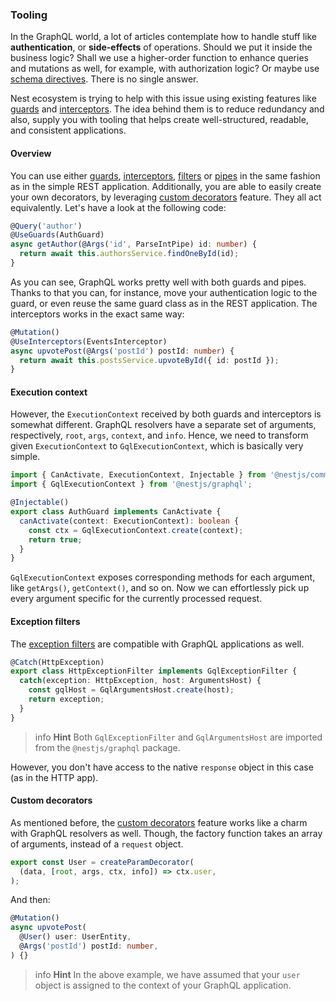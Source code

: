 ### Tooling

In the GraphQL world, a lot of articles contemplate how to handle stuff like **authentication**, or **side-effects** of operations. Should we put it inside the business logic? Shall we use a higher-order function to enhance queries and mutations as well, for example, with authorization logic? Or maybe use [schema directives](https://www.apollographql.com/docs/apollo-server/v2/features/directives.html). There is no single answer.

Nest ecosystem is trying to help with this issue using existing features like [guards](/guards) and [interceptors](/interceptors). The idea behind them is to reduce redundancy and also, supply you with tooling that helps create well-structured, readable, and consistent applications.

#### Overview

You can use either [guards](/guards), [interceptors](/interceptors), [filters](/exception-filters) or [pipes](/pipes) in the same fashion as in the simple REST application. Additionally, you are able to easily create your own decorators, by leveraging [custom decorators](/custom-decorators) feature. They all act equivalently. Let's have a look at the following code:

```typescript
@Query('author')
@UseGuards(AuthGuard)
async getAuthor(@Args('id', ParseIntPipe) id: number) {
  return await this.authorsService.findOneById(id);
}
```

As you can see, GraphQL works pretty well with both guards and pipes. Thanks to that you can, for instance, move your authentication logic to the guard, or even reuse the same guard class as in the REST application. The interceptors works in the exact same way:

```typescript
@Mutation()
@UseInterceptors(EventsInterceptor)
async upvotePost(@Args('postId') postId: number) {
  return await this.postsService.upvoteById({ id: postId });
}
```

#### Execution context

However, the `ExecutionContext` received by both guards and interceptors is somewhat different. GraphQL resolvers have a separate set of arguments, respectively, `root`, `args`, `context`, and `info`. Hence, we need to transform given `ExecutionContext` to `GqlExecutionContext`, which is basically very simple.

```typescript
import { CanActivate, ExecutionContext, Injectable } from '@nestjs/common';
import { GqlExecutionContext } from '@nestjs/graphql';

@Injectable()
export class AuthGuard implements CanActivate {
  canActivate(context: ExecutionContext): boolean {
    const ctx = GqlExecutionContext.create(context);
    return true;
  }
}
```

`GqlExecutionContext` exposes corresponding methods for each argument, like `getArgs()`, `getContext()`, and so on. Now we can effortlessly pick up every argument specific for the currently processed request.

#### Exception filters

The [exception filters](/exception-filters) are compatible with GraphQL applications as well.

```typescript
@Catch(HttpException)
export class HttpExceptionFilter implements GqlExceptionFilter {
  catch(exception: HttpException, host: ArgumentsHost) {
    const gqlHost = GqlArgumentsHost.create(host);
    return exception;
  }
}
```

> info **Hint** Both `GqlExceptionFilter` and `GqlArgumentsHost` are imported from the `@nestjs/graphql` package.

However, you don't have access to the native `response` object in this case (as in the HTTP app).

#### Custom decorators

As mentioned before, the [custom decorators](/custom-decorators) feature works like a charm with GraphQL resolvers as well. Though, the factory function takes an array of arguments, instead of a `request` object.

```typescript
export const User = createParamDecorator(
  (data, [root, args, ctx, info]) => ctx.user,
);
```

And then:

```typescript
@Mutation()
async upvotePost(
  @User() user: UserEntity,
  @Args('postId') postId: number,
) {}
```

> info **Hint** In the above example, we have assumed that your `user` object is assigned to the context of your GraphQL application.

